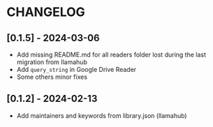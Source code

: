 # CHANGELOG

## [0.1.5] - 2024-03-06

- Add missing README.md for all readers folder lost during the last migration from llamahub
- Add `query_string` in Google Drive Reader
- Some others minor fixes

## [0.1.2] - 2024-02-13

- Add maintainers and keywords from library.json (llamahub)
